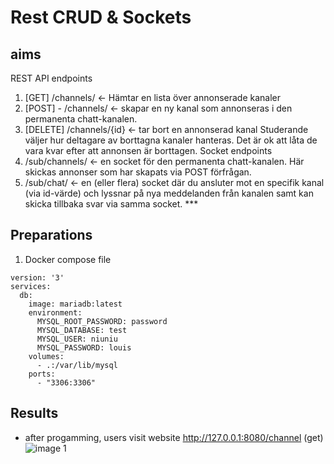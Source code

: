 # Rest CRUD & Sockets

## aims

REST API endpoints
1. [GET] /channels/ ← Hämtar en lista över annonserade kanaler
2. [POST] - /channels/ ← skapar en ny kanal som annonseras i den permanenta
   chatt-kanalen.
3. [DELETE] /channels/{id} ← tar bort en annonserad kanal
   Studerande väljer hur deltagare av borttagna kanaler hanteras. Det är ok att låta de vara kvar efter att annonsen är borttagen.
   Socket endpoints
1. /sub/channels/ ← en socket för den permanenta chatt-kanalen. Här skickas annonser som har skapats via POST förfrågan.
2. /sub/chat/ ← en (eller flera) socket där du ansluter mot en specifik kanal (via id-värde) och lyssnar på nya meddelanden från kanalen samt kan skicka tillbaka svar via samma socket. ***

## Preparations
1. Docker compose file
```
version: '3'
services:
  db:
    image: mariadb:latest
    environment:
      MYSQL_ROOT_PASSWORD: password
      MYSQL_DATABASE: test
      MYSQL_USER: niuniu
      MYSQL_PASSWORD: louis
    volumes:
      - .:/var/lib/mysql
    ports:
      - "3306:3306"
```

## Results
- after progamming, users visit website http://127.0.0.1:8080/channel (get)
![image 1]()
